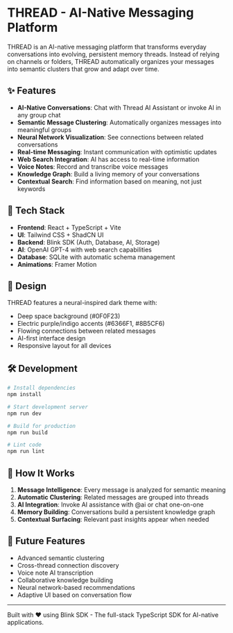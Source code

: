 # THREAD - AI-Native Messaging Platform

THREAD is an AI-native messaging platform that transforms everyday conversations into evolving, persistent memory threads. Instead of relying on channels or folders, THREAD automatically organizes your messages into semantic clusters that grow and adapt over time.

## ✨ Features

- **AI-Native Conversations**: Chat with Thread AI Assistant or invoke AI in any group chat
- **Semantic Message Clustering**: Automatically organizes messages into meaningful groups
- **Neural Network Visualization**: See connections between related conversations
- **Real-time Messaging**: Instant communication with optimistic updates
- **Web Search Integration**: AI has access to real-time information
- **Voice Notes**: Record and transcribe voice messages
- **Knowledge Graph**: Build a living memory of your conversations
- **Contextual Search**: Find information based on meaning, not just keywords

## 🚀 Tech Stack

- **Frontend**: React + TypeScript + Vite
- **UI**: Tailwind CSS + ShadCN UI
- **Backend**: Blink SDK (Auth, Database, AI, Storage)
- **AI**: OpenAI GPT-4 with web search capabilities
- **Database**: SQLite with automatic schema management
- **Animations**: Framer Motion

## 🎨 Design

THREAD features a neural-inspired dark theme with:
- Deep space background (#0F0F23)
- Electric purple/indigo accents (#6366F1, #8B5CF6)
- Flowing connections between related messages
- AI-first interface design
- Responsive layout for all devices

## 🛠️ Development

```bash
# Install dependencies
npm install

# Start development server
npm run dev

# Build for production
npm run build

# Lint code
npm run lint
```

## 🧠 How It Works

1. **Message Intelligence**: Every message is analyzed for semantic meaning
2. **Automatic Clustering**: Related messages are grouped into threads
3. **AI Integration**: Invoke AI assistance with @ai or chat one-on-one
4. **Memory Building**: Conversations build a persistent knowledge graph
5. **Contextual Surfacing**: Relevant past insights appear when needed

## 🔮 Future Features

- Advanced semantic clustering
- Cross-thread connection discovery
- Voice note AI transcription
- Collaborative knowledge building
- Neural network-based recommendations
- Adaptive UI based on conversation flow

---

Built with ❤️ using Blink SDK - The full-stack TypeScript SDK for AI-native applications.